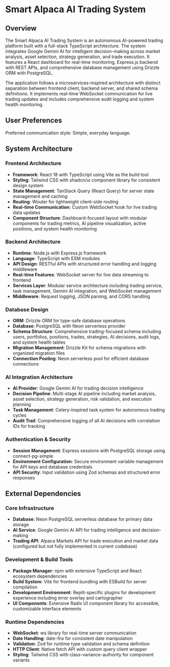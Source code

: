 # Smart Alpaca AI Trading System

## Overview

The Smart Alpaca AI Trading System is an autonomous AI-powered trading platform built with a full-stack TypeScript architecture. The system integrates Google Gemini AI for intelligent decision-making across market analysis, asset selection, strategy generation, and trade execution. It features a React dashboard for real-time monitoring, Express.js backend with REST APIs, and comprehensive database management using Drizzle ORM with PostgreSQL.

The application follows a microservices-inspired architecture with distinct separation between frontend client, backend server, and shared schema definitions. It implements real-time WebSocket communication for live trading updates and includes comprehensive audit logging and system health monitoring.

## User Preferences

Preferred communication style: Simple, everyday language.

## System Architecture

### Frontend Architecture
- **Framework**: React 18 with TypeScript using Vite as the build tool
- **Styling**: Tailwind CSS with shadcn/ui component library for consistent design system
- **State Management**: TanStack Query (React Query) for server state management and caching
- **Routing**: Wouter for lightweight client-side routing
- **Real-time Communication**: Custom WebSocket hook for live trading data updates
- **Component Structure**: Dashboard-focused layout with modular components for trading metrics, AI pipeline visualization, active positions, and system health monitoring

### Backend Architecture
- **Runtime**: Node.js with Express.js framework
- **Language**: TypeScript with ESM modules
- **API Design**: RESTful APIs with structured error handling and logging middleware
- **Real-time Features**: WebSocket server for live data streaming to frontend
- **Services Layer**: Modular service architecture including trading service, task management, Gemini AI integration, and WebSocket management
- **Middleware**: Request logging, JSON parsing, and CORS handling

### Database Design
- **ORM**: Drizzle ORM for type-safe database operations
- **Database**: PostgreSQL with Neon serverless provider
- **Schema Structure**: Comprehensive trading-focused schema including users, portfolios, positions, trades, strategies, AI decisions, audit logs, and system health tables
- **Migration Management**: Drizzle Kit for schema migrations with organized migration files
- **Connection Pooling**: Neon serverless pool for efficient database connections

### AI Integration Architecture
- **AI Provider**: Google Gemini AI for trading decision intelligence
- **Decision Pipeline**: Multi-stage AI pipeline including market analysis, asset selection, strategy generation, risk validation, and execution planning
- **Task Management**: Celery-inspired task system for autonomous trading cycles
- **Audit Trail**: Comprehensive logging of all AI decisions with correlation IDs for tracking

### Authentication & Security
- **Session Management**: Express sessions with PostgreSQL storage using connect-pg-simple
- **Environment Configuration**: Secure environment variable management for API keys and database credentials
- **API Security**: Input validation using Zod schemas and structured error responses

## External Dependencies

### Core Infrastructure
- **Database**: Neon PostgreSQL serverless database for primary data storage
- **AI Service**: Google Gemini AI API for trading intelligence and decision-making
- **Trading API**: Alpaca Markets API for trade execution and market data (configured but not fully implemented in current codebase)

### Development & Build Tools
- **Package Manager**: npm with extensive TypeScript and React ecosystem dependencies
- **Build System**: Vite for frontend bundling with ESBuild for server compilation
- **Development Environment**: Replit-specific plugins for development experience including error overlay and cartographer
- **UI Components**: Extensive Radix UI component library for accessible, customizable interface elements

### Runtime Dependencies
- **WebSocket**: ws library for real-time server communication
- **Date Handling**: date-fns for consistent date manipulation
- **Validation**: Zod for runtime type validation and schema definition
- **HTTP Client**: Native fetch API with custom query client wrapper
- **Styling**: Tailwind CSS with class-variance-authority for component variants